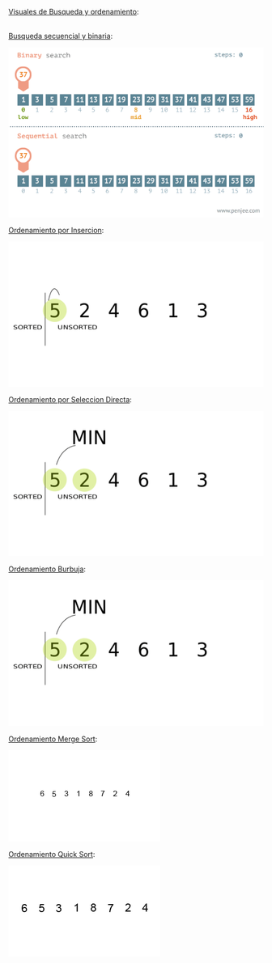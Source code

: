 <u>Visuales de Busqueda y ordenamiento</u>:<br><br>

<u>Busqueda secuencial y binaria</u>:<br>

<img src="Busqueda y Ordenamiento\Visuales\BusquedaSecuencialYBinaria.gif" alt="BusquedaSecuencialYBinaria"/><br>

<u>Ordenamiento por Insercion</u>:<br>

<img src="Busqueda y Ordenamiento\Visuales\OrdenamientoPorInsercion.gif" alt="Insercion"/><br>

<u>Ordenamiento por Seleccion Directa</u>:<br>

<img src="Busqueda y Ordenamiento\Visuales\OrdenamientoPorSeleccionDirecta.gif" alt="SeleccionDirecta"/><br>

<u>Ordenamiento Burbuja</u>:<br>

<img src="Busqueda y Ordenamiento\Visuales\OrdenamientoBurbuja.gif" alt="Burbuja"/><br>

<u>Ordenamiento Merge Sort</u>:<br>

<img src="Busqueda y Ordenamiento\Visuales\MergeSort.gif" alt="MergeSort"/><br>

<u>Ordenamiento Quick Sort</u>:<br>

<img src="Busqueda y Ordenamiento\Visuales\QuickSort.gif" alt="QuickSort"/><br>